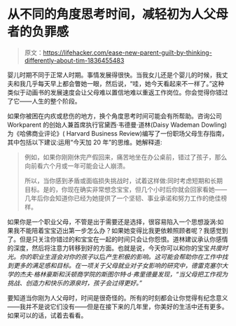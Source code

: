 # 从不同的角度思考时间，减轻初为人父母者的负罪感

> 原文：<https://lifehacker.com/ease-new-parent-guilt-by-thinking-differently-about-tim-1836455483>

婴儿时期不同于正常人时期。事情发展得很快。当我女儿还是个婴儿的时候，我丈夫和我几乎每天早上都会瞥她一眼，然后说，“哇，她今天看起来不一样了。”这种类似于动画书的发展速度会让父母难以置信地难以重返工作岗位。你会觉得你错过了它——人生的整个阶段。



如果你被困在内疚或悲伤的地方，换个角度思考时间可能会有所帮助。咨询公司 Workparent 的创始人兼首席执行官黛西·韦德曼·道林(Daisy Wademan Dowling)为《哈佛商业评论》( Harvard Business Review)编写了一份职场父母生存指南，其中包括以下建议:运用“今天加 20 年”的思维。她解释道:

> 例如，如果你刚刚休完产假回来，痛苦地坐在办公桌前，错过了孩子，那么向前看六个月或一年可能会让人崩溃。
> 
> 所以，当你感到矛盾或面临损失挑战时，试着这样做:同时考虑短期和长期目标。是的，你现在确实非常想念宝宝，但几个小时后你就会回家看她——几年后你会知道你已经为她提供了一个坚韧、事业承诺和努力工作的绝佳榜样。

如果你是一个职业父母，不管是出于需要还是选择，很容易陷入一个思想漩涡:如果我不能陪着宝宝迈出第一步怎么办？如果她变得比我更依赖照顾者呢？我感觉到了。但是只关注你错过的和宝宝在一起的时间只会让你怨恨。道林建议承认你感情的深度，然后将注意力转移到好的方面。也就是说，今天你可以和你的宝宝*共度时光。你的职业生涯会对你的孩子*以后*产生积极的影响。这可能会帮助你在工作中找到更多的满足感和目标。在一项关于父母就业对子女影响的研究中，德雷克塞尔大学的杰夫·格林豪斯和沃顿商学院的斯图尔特·d·弗里德曼发现，“当父母把工作视为挑战、创造力和快乐的源泉时，孩子会过得更好。”*

要知道当你刚为人父母时，时间是很奇怪的。所有的时刻都会让你觉得有纪念意义——我并不是说它们没有——但是在接下来的几年里，你美好的生活中还有更多。如果可以的话，试着去看看。